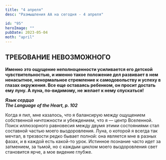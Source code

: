 ```yaml
---
title: "4 апреля"
desc: "Размышления АА на сегодня - 4 апреля"

id: "95"
heroImage: ""
pubDate: 2023-05-04
moth: "april"
---
```


## ТРЕБОВАНИЕ НЕВОЗМОЖНОГО

**Именно это ощущение неполноценности усиливается его детской
чувствительностью, и именно такое положение дел развивает в нем ненасытное,
ненормальное стремление к самодовольству и успеху в глазах окружения. Все еще
оставаясь ребенком, он просит достать ему луну. А луна, по-видимому, не желает
к нему спускаться!**

**_Язык сердца  
The Language of the Heart, p. 102_**

Когда я пил, мне казалось, что я балансирую между ощущением собственной
ничтожности и убеждением, что я — центр Вселенной. Поиск иллюзорного
равновесия между двумя этими состояниями стал составной частью моего
выздоровления. Луна, о которой я всегда так мечтал, в трезвости редко бывает
полной: она является мне в разных фазах, и в каждой есть какой-то урок.
Истинное познание часто идет за затмением, за тьмой, но с каждым циклом моего
выздоровления свет становится ярче, а мое видение глубже.
